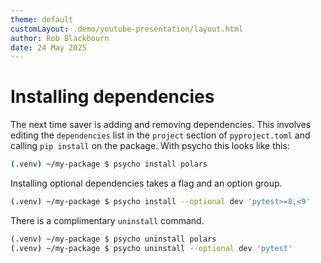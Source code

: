 ```yaml
---
theme: default
customLayout: .demo/youtube-presentation/layout.html
author: Rob Blackbourn
date: 24 May 2025
---
```


# Installing dependencies

The next time saver is adding and removing dependencies. This involves editing
the `dependencies` list in the `project` section of `pyproject.toml` and calling
`pip install` on the package. With psycho this looks like this:

```bash
(.venv) ~/my-package $ psycho install polars
```

Installing optional dependencies takes a flag and an option group.

```bash
(.venv) ~/my-package $ psycho install --optional dev 'pytest>=8,<9'
```

There is a complimentary `uninstall` command.
```bash
(.venv) ~/my-package $ psycho uninstall polars
(.venv) ~/my-package $ psycho uninstall --optional dev 'pytest'
```
